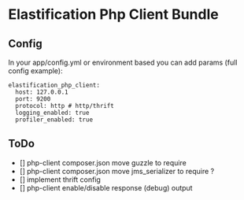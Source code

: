 # Elastification Php Client Bundle


## Config

In your app/config.yml or environment based you can add params (full config example):

    elastification_php_client:
      host: 127.0.0.1
      port: 9200
      protocol: http # http/thrift
      logging_enabled: true
      profiler_enabled: true
      


## ToDo

- [] php-client composer.json move guzzle to require 
- [] php-client composer.json move jms_serializer to require ? 
- [] implement thrift config
- [] php-client enable/disable response (debug) output